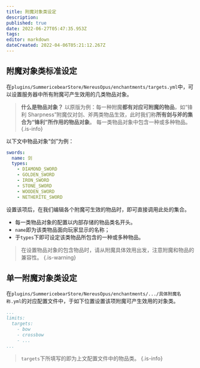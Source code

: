 ```yaml
---
title: 附魔对象类设定
description: 
published: true
date: 2022-06-27T05:47:35.953Z
tags: 
editor: markdown
dateCreated: 2022-04-06T05:21:12.267Z
---
```


## 附魔对象类标准设定
在`plugins/SummericebearStore/NereusOpus/enchantments/targets.yml`中，可以设置服务器中所有附魔可产生效用的几类物品对象。
> **什么是物品对象？**
> 以原版为例：每一种附魔**都有对应可附魔的物品**，如“锋利 Sharpness”附魔仅对剑、斧两类物品生效，此时我们称**所有剑与斧的集合为“锋利”所作用的物品对象**。
> 每一类物品对象中包含一种或多种物品。
{.is-info}

以下文中物品对象“剑”为例：
```yml
swords:
  name: 剑
  types:
    - DIAMOND_SWORD
    - GOLDEN_SWORD
    - IRON_SWORD
    - STONE_SWORD
    - WOODEN_SWORD
    - NETHERITE_SWORD
```
设置该项后，在我们编辑各个附魔可生效的物品时，即可直接调用此处的集合。
- 每一类物品对象的配置以内部存储的物品类名开头。
- `name`即为该类物品面向玩家显示的名称；
- 于`types`下即可设定该类物品所包含的一种或多种物品。
> 在设置物品对象的包含物品时，请从附魔具体效用出发，注意附魔和物品的兼容性。
{.is-warning}

## 单一附魔对象类设定
在`plugins/SummericebearStore/NereusOpus/enchantments/.../具体附魔名称.yml`的对应配置文件中，于如下位置设置该项附魔可产生效用的对象类。
```yml
...
limits:
  targets:
    - bow
    - crossbow
    - ...
...
```
> `targets`下所填写的即为上文配置文件中的物品类。
{.is-info}

